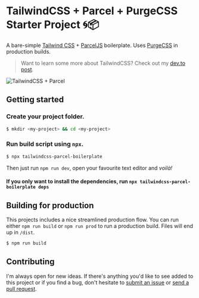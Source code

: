 # TailwindCSS + Parcel + PurgeCSS Starter Project 🌀📦

A bare-simple [Tailwind CSS](https://tailwindcss.com) + [ParcelJS](https://parceljs.org) boilerplate. Uses [PurgeCSS](https://www.purgecss.com/) in production builds.

> Want to learn some more about TailwindCSS? Check out my [dev.to post](https://dev.to/didiercatz/getting-started-with-tailwindcss-in-seconds-8p2).

![TailwindCSS + Parcel](https://huisje83.nl/tw-p.png)

## Getting started

### Create your project folder.

```bash
$ mkdir <my-project> && cd <my-project>
```

### Run build script using `npx`.

```bash
$ npx tailwindcss-parcel-boilerplate
```

Then just run `npm run dev`, open your favourite text editor and _voilà!_

#### If you only want to install the dependencies, run `npx tailwindcss-parcel-boilerplate deps`

## Building for production

This projects includes a nice streamlined production flow. You can run either `npm run build` or `npm run prod` to run a production build. Files will end up in `/dist`.

```bash
$ npm run build
```

## Contributing

I'm always open for new ideas. If there's anything you'd like to see added to this project or if you find a bug, don't hesitate to [submit an issue](https://github.com/didiercatz/tailwindcss-parcel-boilerplate/issues/new) or [send a pull request](https://github.com/didiercatz/tailwindcss-parcel-boilerplate/pull/new/master).